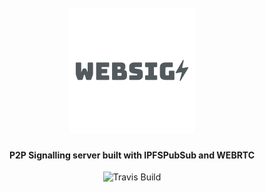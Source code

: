 <h1 align="center">
  <br>
  <a href="https://github.com/SaifRehman/websig"><img src="https://raw.githubusercontent.com/SaifRehman/websig/master/websig.png" alt="Lotion" ></a>
</h1>

<h4 align="center">P2P Signalling server built with IPFSPubSub and WEBRTC</h4>

<p align="center">
  <a>
    <img src="https://img.shields.io/travis/keppel/lotion/master.svg"
         alt="Travis Build">
  </a>
</p>
<br>